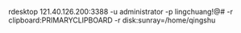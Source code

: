 rdesktop 121.40.126.200:3388 -u administrator -p lingchuang!@# -r clipboard:PRIMARYCLIPBOARD -r disk:sunray=/home/qingshu
